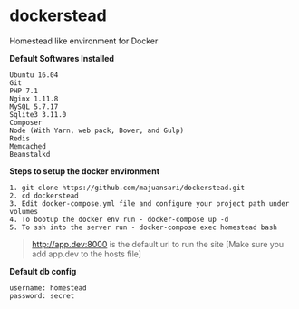 # dockerstead
Homestead like environment for Docker

**Default Softwares Installed**

    Ubuntu 16.04
    Git
    PHP 7.1
    Nginx 1.11.8
    MySQL 5.7.17
    Sqlite3 3.11.0
    Composer
    Node (With Yarn, web pack, Bower, and Gulp)
    Redis
    Memcached
    Beanstalkd

**Steps to setup the docker environment**

    1. git clone https://github.com/majuansari/dockerstead.git
    2. cd dockerstead
    3. Edit docker-compose.yml file and configure your project path under volumes
    4. To bootup the docker env run - docker-compose up -d
    5. To ssh into the server run - docker-compose exec homestead bash


> http://app.dev:8000  is the default url to run the site
> [Make sure you add app.dev to the hosts file]
> 

**Default db config**

    username: homestead
    password: secret
